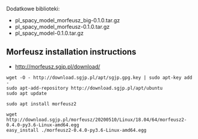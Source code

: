 

Dodatkowe biblioteki:

* pl_spacy_model_morfeusz_big-0.1.0.tar.gz
* pl_spacy_model_morfeusz-0.1.0.tar.gz
* pl_spacy_model-0.1.0.tar.gz



## Morfeusz installation instructions



* http://morfeusz.sgjp.pl/download/


```
wget -O - http://download.sgjp.pl/apt/sgjp.gpg.key | sudo apt-key add -
sudo apt-add-repository http://download.sgjp.pl/apt/ubuntu
sudo apt update

sudo apt install morfeusz2

wget http://download.sgjp.pl/morfeusz/20200510/Linux/18.04/64/morfeusz2-0.4.0-py3.6-Linux-amd64.egg
easy_install ./morfeusz2-0.4.0-py3.6-Linux-amd64.egg
```